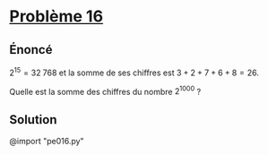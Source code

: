 # [Problème 16](https://projecteuler.net/problem=16)


## Énoncé

$2^{15} = 32\;768$ et la somme de ses chiffres est $3 + 2 + 7 + 6 + 8 = 26$.

Quelle est la somme des chiffres du nombre $2^{1000}$ ?

## Solution

@import "pe016.py"